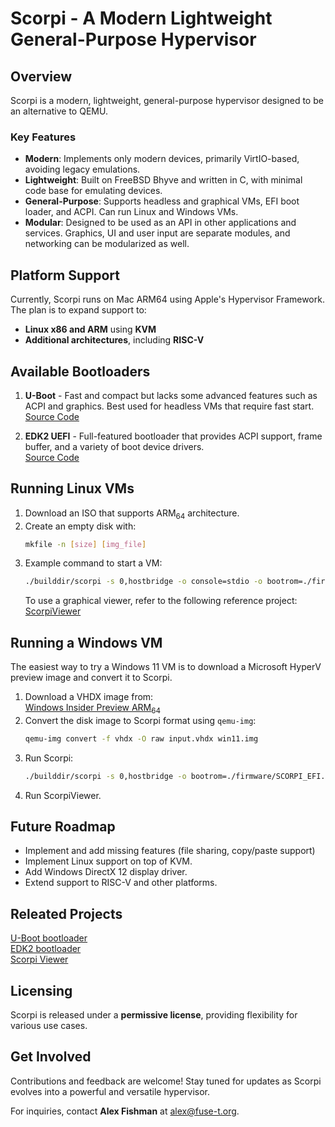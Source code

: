 # Scorpi - A Modern Lightweight General-Purpose Hypervisor

## Overview

Scorpi is a modern, lightweight, general-purpose hypervisor designed to be an alternative to QEMU.

### Key Features

- **Modern**: Implements only modern devices, primarily VirtIO-based, avoiding legacy emulations.
- **Lightweight**: Built on FreeBSD Bhyve and written in C, with minimal code base for emulating devices.
- **General-Purpose**: Supports headless and graphical VMs, EFI boot loader, and ACPI. Can run  Linux and Windows VMs.
- **Modular**: Designed to be used as an API in other applications and services. Graphics, UI and user input are separate modules, and networking can be modularized as well.

## Platform Support

Currently, Scorpi runs on Mac ARM64 using Apple's Hypervisor Framework. The plan is to expand support to:

- **Linux x86 and ARM** using **KVM**
- **Additional architectures**, including **RISC-V**

## Available Bootloaders

1. **U-Boot** - Fast and compact but lacks some advanced features such as ACPI and graphics. Best used for headless VMs that require fast start.\
   [Source Code](https://github.com/macos-fuse-t/u-boot)

2. **EDK2 UEFI** - Full-featured bootloader that provides ACPI support, frame buffer, and a variety of boot device drivers.\
   [Source Code](https://github.com/macos-fuse-t/edk2)

## Running Linux VMs

1. Download an ISO that supports ARM<sub>64</sub> architecture.
2. Create an empty disk with:
   ```sh
   mkfile -n [size] [img_file]
   ```
3. Example command to start a VM:
   ```sh
   ./builddir/scorpi -s 0,hostbridge -o console=stdio -o bootrom=./firmware/SCORPI_EFI.fd -s 1,xhci -u kbd -u tablet -s 2,virtio-blk,[img_file] -s 3,virtio-blk,[iso_file],ro -s 4,virtio-net,slirp -s 5,virtio-gpu,hdpi=on -m 2G -c 2 -l /tmp/vm_sock vm1
   ```
   To use a graphical viewer, refer to the following reference project: [ScorpiViewer](https://github.com/macos-fuse-t/ScorpiViewer)

## Running a Windows VM

The easiest way to try a Windows 11 VM is to download a Microsoft HyperV preview image and convert it to Scorpi.

1. Download a VHDX image from:\
   [Windows Insider Preview ARM<sub>64</sub>](https://www.microsoft.com/en-us/software-download/windowsinsiderpreviewarm64)
2. Convert the disk image to Scorpi format using `qemu-img`:
   ```sh
   qemu-img convert -f vhdx -O raw input.vhdx win11.img
   ```
3. Run Scorpi:
   ```sh
   ./builddir/scorpi -s 0,hostbridge -o bootrom=./firmware/SCORPI_EFI.fd -s 1,xhci -u kbd -u tablet -u net,backend=slirp -s 2,ahci-hd,win11.img -s 3,virtio-gpu,fb=on -l /tmp/vm_sock -c 4 -m 4G vm1
   ```
4. Run ScorpiViewer.

## Future Roadmap

- Implement and add missing features (file sharing, copy/paste support)
- Implement Linux support on top of KVM.
- Add Windows DirectX 12 display driver.
- Extend support to RISC-V and other platforms.

## Releated Projects
[U-Boot bootloader](https://github.com/macos-fuse-t/u-boot)  
[EDK2 bootloader](https://github.com/macos-fuse-t/edk2)  
[Scorpi Viewer](https://github.com/macos-fuse-t/ScorpiViewer)  

## Licensing

Scorpi is released under a **permissive license**, providing flexibility for various use cases.

## Get Involved

Contributions and feedback are welcome! Stay tuned for updates as Scorpi evolves into a powerful and versatile hypervisor.

For inquiries, contact **Alex Fishman** at [alex@fuse-t.org](mailto\:alex@fuse-t.org).

